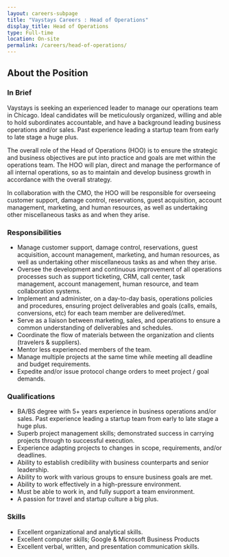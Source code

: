 ```yaml
---
layout: careers-subpage
title: "Vaystays Careers : Head of Operations"
display_title: Head of Operations
type: Full-time
location: On-site
permalink: /careers/head-of-operations/
---
```


## About the Position

### In Brief
Vaystays is seeking an experienced leader to manage our operations team in Chicago. Ideal candidates will be meticulously organized, willing and able to hold subordinates accountable, and have a background leading business operations and/or sales. Past experience leading a startup team from early to late stage a huge plus.

The overall role of the Head of Operations (HOO) is to ensure the strategic and business objectives are put into practice and goals are met within the operations team. The HOO will plan, direct and manage the performance of all internal operations, so as to maintain and develop business growth in accordance with the overall strategy.

In collaboration with the CMO, the HOO will be responsible for overseeing customer support, damage control, reservations, guest acquisition, account management, marketing, and human resources, as well as undertaking other miscellaneous tasks as and when they arise.

### Responsibilities
* Manage customer support, damage control, reservations, guest acquisition, account management, marketing, and human resources, as well as undertaking other miscellaneous tasks as and when they arise.
* Oversee the development and continuous improvement of all operations processes such as support ticketing, CRM, call center, task management, account management, human resource, and team collaboration systems.
* Implement and administer, on a day-to-day basis, operations policies and procedures, ensuring project deliverables and goals (calls, emails, conversions, etc) for each team member are delivered/met.
* Serve as a liaison between marketing, sales, and operations to ensure a common understanding of deliverables and schedules.
* Coordinate the flow of materials between the organization and clients (travelers & suppliers).
* Mentor less experienced members of the team.
* Manage multiple projects at the same time while meeting all deadline and budget requirements.
* Expedite and/or issue protocol change orders to meet project / goal demands.

### Qualifications
* BA/BS degree with 5+ years experience in business operations and/or sales. Past experience leading a startup team from early to late stage a huge plus.
* Superb project management skills; demonstrated success in carrying projects through to successful execution.
* Experience adapting projects to changes in scope, requirements, and/or deadlines.
* Ability to establish credibility with business counterparts and senior leadership.
* Ability to work with various groups to ensure business goals are met.
* Ability to work effectively in a high-pressure environment.
* Must be able to work in, and fully support a team environment.
* A passion for travel and startup culture a big plus.

### Skills
* Excellent organizational and analytical skills.
* Excellent computer skills; Google & Microsoft Business Products
* Excellent verbal, written, and presentation communication skills.

